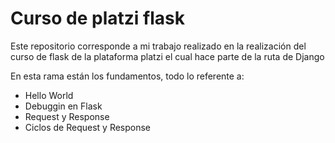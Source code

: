 # Curso de platzi flask

Este repositorio corresponde a mi trabajo realizado en la realización del curso de flask de la plataforma platzi el cual hace parte de la ruta de Django

En esta rama están los fundamentos, todo lo referente a: 

- Hello World
- Debuggin en Flask
- Request y Response
- Ciclos de Request y Response
